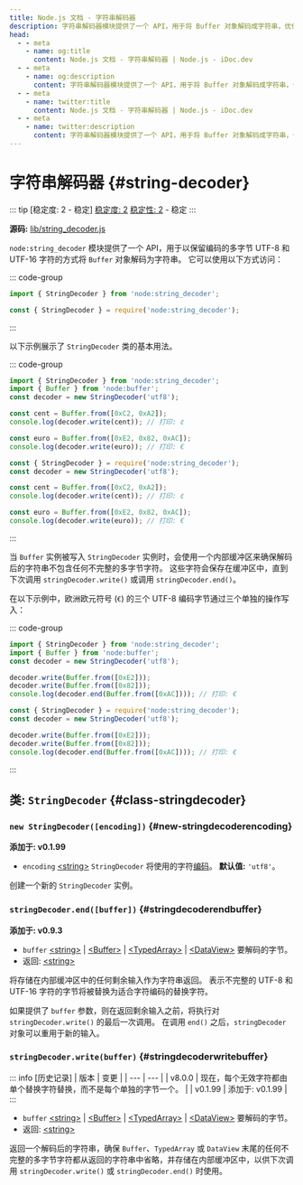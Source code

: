 ```yaml
---
title: Node.js 文档 - 字符串解码器
description: 字符串解码器模块提供了一个 API，用于将 Buffer 对象解码成字符串，优化了字符串的内部字符编码。
head:
  - - meta
    - name: og:title
      content: Node.js 文档 - 字符串解码器 | Node.js - iDoc.dev
  - - meta
    - name: og:description
      content: 字符串解码器模块提供了一个 API，用于将 Buffer 对象解码成字符串，优化了字符串的内部字符编码。
  - - meta
    - name: twitter:title
      content: Node.js 文档 - 字符串解码器 | Node.js - iDoc.dev
  - - meta
    - name: twitter:description
      content: 字符串解码器模块提供了一个 API，用于将 Buffer 对象解码成字符串，优化了字符串的内部字符编码。
---
```



# 字符串解码器 {#string-decoder}

::: tip [稳定度: 2 - 稳定]
[稳定度: 2](/zh/nodejs/api/documentation#stability-index) [稳定性: 2](/zh/nodejs/api/documentation#stability-index) - 稳定
:::

**源码:** [lib/string_decoder.js](https://github.com/nodejs/node/blob/v23.5.0/lib/string_decoder.js)

`node:string_decoder` 模块提供了一个 API，用于以保留编码的多字节 UTF-8 和 UTF-16 字符的方式将 `Buffer` 对象解码为字符串。 它可以使用以下方式访问：

::: code-group
```js [ESM]
import { StringDecoder } from 'node:string_decoder';
```

```js [CJS]
const { StringDecoder } = require('node:string_decoder');
```
:::

以下示例展示了 `StringDecoder` 类的基本用法。

::: code-group
```js [ESM]
import { StringDecoder } from 'node:string_decoder';
import { Buffer } from 'node:buffer';
const decoder = new StringDecoder('utf8');

const cent = Buffer.from([0xC2, 0xA2]);
console.log(decoder.write(cent)); // 打印: ¢

const euro = Buffer.from([0xE2, 0x82, 0xAC]);
console.log(decoder.write(euro)); // 打印: €
```

```js [CJS]
const { StringDecoder } = require('node:string_decoder');
const decoder = new StringDecoder('utf8');

const cent = Buffer.from([0xC2, 0xA2]);
console.log(decoder.write(cent)); // 打印: ¢

const euro = Buffer.from([0xE2, 0x82, 0xAC]);
console.log(decoder.write(euro)); // 打印: €
```
:::

当 `Buffer` 实例被写入 `StringDecoder` 实例时，会使用一个内部缓冲区来确保解码后的字符串不包含任何不完整的多字节字符。 这些字符会保存在缓冲区中，直到下次调用 `stringDecoder.write()` 或调用 `stringDecoder.end()`。

在以下示例中，欧洲欧元符号 (`€`) 的三个 UTF-8 编码字节通过三个单独的操作写入：

::: code-group
```js [ESM]
import { StringDecoder } from 'node:string_decoder';
import { Buffer } from 'node:buffer';
const decoder = new StringDecoder('utf8');

decoder.write(Buffer.from([0xE2]));
decoder.write(Buffer.from([0x82]));
console.log(decoder.end(Buffer.from([0xAC]))); // 打印: €
```

```js [CJS]
const { StringDecoder } = require('node:string_decoder');
const decoder = new StringDecoder('utf8');

decoder.write(Buffer.from([0xE2]));
decoder.write(Buffer.from([0x82]));
console.log(decoder.end(Buffer.from([0xAC]))); // 打印: €
```
:::


## 类: `StringDecoder` {#class-stringdecoder}

### `new StringDecoder([encoding])` {#new-stringdecoderencoding}

**添加于: v0.1.99**

- `encoding` [\<string\>](https://developer.mozilla.org/en-US/docs/Web/JavaScript/Data_structures#String_type) `StringDecoder` 将使用的字符[编码](/zh/nodejs/api/buffer#buffers-and-character-encodings)。 **默认值:** `'utf8'`。

创建一个新的 `StringDecoder` 实例。

### `stringDecoder.end([buffer])` {#stringdecoderendbuffer}

**添加于: v0.9.3**

- `buffer` [\<string\>](https://developer.mozilla.org/en-US/docs/Web/JavaScript/Data_structures#String_type) | [\<Buffer\>](/zh/nodejs/api/buffer#class-buffer) | [\<TypedArray\>](https://developer.mozilla.org/en-US/docs/Web/JavaScript/Reference/Global_Objects/TypedArray) | [\<DataView\>](https://developer.mozilla.org/en-US/docs/Web/JavaScript/Reference/Global_Objects/DataView) 要解码的字节。
- 返回: [\<string\>](https://developer.mozilla.org/en-US/docs/Web/JavaScript/Data_structures#String_type)

将存储在内部缓冲区中的任何剩余输入作为字符串返回。 表示不完整的 UTF-8 和 UTF-16 字符的字节将被替换为适合字符编码的替换字符。

如果提供了 `buffer` 参数，则在返回剩余输入之前，将执行对 `stringDecoder.write()` 的最后一次调用。 在调用 `end()` 之后，`stringDecoder` 对象可以重用于新的输入。

### `stringDecoder.write(buffer)` {#stringdecoderwritebuffer}

::: info [历史记录]
| 版本 | 变更 |
| --- | --- |
| v8.0.0 | 现在，每个无效字符都由单个替换字符替换，而不是每个单独的字节一个。 |
| v0.1.99 | 添加于: v0.1.99 |
:::

- `buffer` [\<string\>](https://developer.mozilla.org/en-US/docs/Web/JavaScript/Data_structures#String_type) | [\<Buffer\>](/zh/nodejs/api/buffer#class-buffer) | [\<TypedArray\>](https://developer.mozilla.org/en-US/docs/Web/JavaScript/Reference/Global_Objects/TypedArray) | [\<DataView\>](https://developer.mozilla.org/en-US/docs/Web/JavaScript/Reference/Global_Objects/DataView) 要解码的字节。
- 返回: [\<string\>](https://developer.mozilla.org/en-US/docs/Web/JavaScript/Data_structures#String_type)

返回一个解码后的字符串，确保 `Buffer`、`TypedArray` 或 `DataView` 末尾的任何不完整的多字节字符都从返回的字符串中省略，并存储在内部缓冲区中，以供下次调用 `stringDecoder.write()` 或 `stringDecoder.end()` 时使用。

